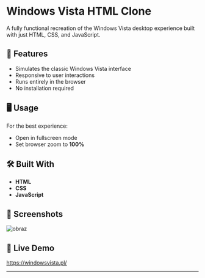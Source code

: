 # Windows Vista HTML Clone

A fully functional recreation of the Windows Vista desktop experience built with just HTML, CSS, and JavaScript.

## 🚀 Features

- Simulates the classic Windows Vista interface
- Responsive to user interactions
- Runs entirely in the browser
- No installation required

## 🖥️ Usage

For the best experience:

- Open in fullscreen mode
- Set browser zoom to **100%**

## 🛠️ Built With

- **HTML**
- **CSS**
- **JavaScript**

## 📸 Screenshots

![obraz](https://github.com/user-attachments/assets/0ab50ac5-8222-487e-80d3-59c620a5f59e)


## 📂 Live Demo

https://windowsvista.pl/

---
